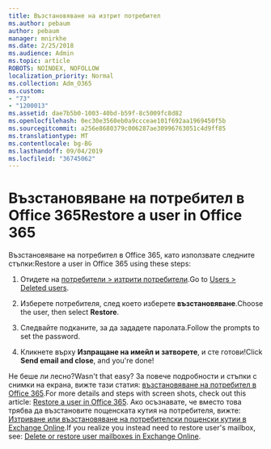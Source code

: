 ```yaml
---
title: Възстановяване на изтрит потребител
ms.author: pebaum
author: pebaum
manager: mnirkhe
ms.date: 2/25/2018
ms.audience: Admin
ms.topic: article
ROBOTS: NOINDEX, NOFOLLOW
localization_priority: Normal
ms.collection: Adm_O365
ms.custom:
- "73"
- "1200013"
ms.assetid: dae7b5b0-1003-40bd-b59f-8c5009fc8d82
ms.openlocfilehash: 0ec30e3560eb0a9ccceae101f692aa1969450f5b
ms.sourcegitcommit: a256e8680379c006287ae30996763051c4d9ff85
ms.translationtype: MT
ms.contentlocale: bg-BG
ms.lasthandoff: 09/04/2019
ms.locfileid: "36745062"
---
```

# <a name="restore-a-user-in-office-365"></a><span data-ttu-id="4f84e-102">Възстановяване на потребител в Office 365</span><span class="sxs-lookup"><span data-stu-id="4f84e-102">Restore a user in Office 365</span></span>

<span data-ttu-id="4f84e-103">Възстановяване на потребител в Office 365, като използвате следните стъпки:</span><span class="sxs-lookup"><span data-stu-id="4f84e-103">Restore a user in Office 365 using these steps:</span></span>
  
1. <span data-ttu-id="4f84e-104">Отидете на [потребители \> изтрити потребители](https://admin.microsoft.com/adminportal/home#/deletedusers).</span><span class="sxs-lookup"><span data-stu-id="4f84e-104">Go to [Users \> Deleted users](https://admin.microsoft.com/adminportal/home#/deletedusers).</span></span>

2. <span data-ttu-id="4f84e-105">Изберете потребителя, след което изберете **възстановяване**.</span><span class="sxs-lookup"><span data-stu-id="4f84e-105">Choose the user, then select **Restore**.</span></span>

3. <span data-ttu-id="4f84e-106">Следвайте подканите, за да зададете паролата.</span><span class="sxs-lookup"><span data-stu-id="4f84e-106">Follow the prompts to set the password.</span></span>

4. <span data-ttu-id="4f84e-107">Кликнете върху **Изпращане на имейл и затворете**, и сте готови!</span><span class="sxs-lookup"><span data-stu-id="4f84e-107">Click **Send email and close**, and you're done!</span></span>

<span data-ttu-id="4f84e-108">Не беше ли лесно?</span><span class="sxs-lookup"><span data-stu-id="4f84e-108">Wasn't that easy?</span></span> <span data-ttu-id="4f84e-109">За повече подробности и стъпки с снимки на екрана, вижте тази статия: [възстановяване на потребител в Office 365](https://docs.microsoft.com/office365/admin/add-users/restore-user).</span><span class="sxs-lookup"><span data-stu-id="4f84e-109">For more details and steps with screen shots, check out this article: [Restore a user in Office 365](https://docs.microsoft.com/office365/admin/add-users/restore-user).</span></span> <span data-ttu-id="4f84e-110">Ако осъзнавате, че вместо това трябва да възстановите пощенската кутия на потребителя, вижте: [Изтриване или възстановяване на потребителски пощенски кутии в Exchange Online](https://docs.microsoft.com/exchange/recipients-in-exchange-online/delete-or-restore-mailboxes).</span><span class="sxs-lookup"><span data-stu-id="4f84e-110">If you realize you instead need to restore user's mailbox, see: [Delete or restore user mailboxes in Exchange Online](https://docs.microsoft.com/exchange/recipients-in-exchange-online/delete-or-restore-mailboxes).</span></span>